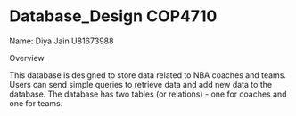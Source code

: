 # Database_Design COP4710
Name: Diya Jain
U81673988

Overview

This database is designed to store data related to NBA coaches and teams. Users can send simple queries to retrieve data and add new data to the database. The database has two tables (or relations) - one for coaches and one for teams.


